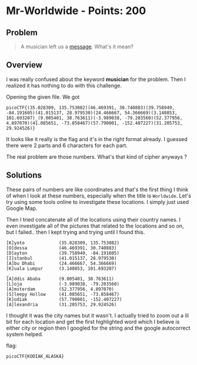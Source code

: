 # Mr-Worldwide - Points: 200

## Problem

> A musician left us a [message](https://2019shell1.picoctf.com/static/46e165b0a953075440f3a544fdb4cff1/message.txt). What's it mean?

## Overview

I was really confused about the keyword **musician** for the problem. Then I realized it has nothing to do with this challenge.   

Opening the given file. We got
```
picoCTF{(35.028309, 135.753082)(46.469391, 30.740883)(39.758949, -84.191605)(41.015137, 28.979530)(24.466667, 54.366669)(3.140853, 101.693207)_(9.005401, 38.763611)(-3.989038, -79.203560)(52.377956, 4.897070)(41.085651, -73.858467)(57.790001, -152.407227)(31.205753, 29.924526)}
```
It looks like it really is the flag and it's in the right format already. I guessed there were 2 parts and 6 characters for each part.

The real problem are those numbers. What's that kind of cipher anyways ?

## Solutions

These pairs of numbers are like coordinates and that's the first thing I think of when I look at these numbers, especially when the title is ```Worldwide```. Let's try using some tools online to investigate these locations. I simply just used Google Map.

Then I tried concatenate all of the locations using their country names. I even investigate all of the pictures that related to the locations and so on, but I failed.. then I kept trying and trying until I found this. 

```
[K]yoto             (35.028309, 135.753082)
[O]dessa            (46.469391, 30.740883)
[D]ayton            (39.758949, -84.191605)
[I]stanbul          (41.015137, 28.979530)
[A]bu Dhabi         (24.466667, 54.366669)
[K]uala Lumpur      (3.140853, 101.693207)
_
[A]ddis Ababa       (9.005401, 38.763611)
[L]oja              (-3.989038, -79.203560)
[A]msterdam         (52.377956, 4.897070)
[S]leepy Hollow     (41.085651, -73.858467)
[K]odiak            (57.790001, -152.407227)
[A]lexandria        (31.205753, 29.924526)
```
I thought it was the city names but it wasn't. I actually tried to zoom out a lil bit for each location and get the first highlighted word which I believe is either city or region then I googled for the string and the google autocorrect system helped.

flag:
```
picoCTF{KODIAK_ALASKA}
```
